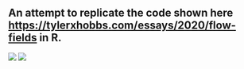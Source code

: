 An attempt to replicate the code shown here https://tylerxhobbs.com/essays/2020/flow-fields in R.
---
![](gallery/flow-lines.png)
![](gallery/flow-curves.png)
